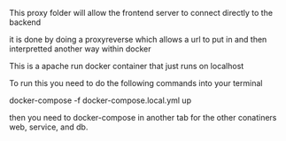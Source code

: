 This proxy folder will allow the frontend server to connect directly to the backend

it is done by doing a proxyreverse which allows a url to put in and then interpretted another way within docker

This is a apache run docker container that just runs on localhost 

To run this you need to do the following commands into your terminal

docker-compose -f docker-compose.local.yml up

then you need to docker-compose in another tab for the other conatiners web, service, and db.